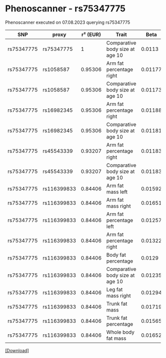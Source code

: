 # Phenoscanner - rs75347775

Phenoscanner executed on 07.08.2023 querying rs75347775

| SNP | proxy | r² (EUR) | Trait | Beta | se | p |
| --- | ----- | -------- | ----- | ---- | -- | - |
| rs75347775 | rs75347775 | 1 | Comparative body size at age 10 | 0.0113 | 0.001933 | 5.082e-09 |
| rs75347775 | rs1058587 | 0.95306 | Arm fat percentage right | 0.01177 | 0.002131 | 3.301e-08 |
| rs75347775 | rs1058587 | 0.95306 | Comparative body size at age 10 | 0.01173 | 0.001918 | 9.534e-10 |
| rs75347775 | rs16982345 | 0.95306 | Arm fat percentage right | 0.01188 | 0.002132 | 2.49e-08 |
| rs75347775 | rs16982345 | 0.95306 | Comparative body size at age 10 | 0.01181 | 0.001919 | 7.67e-10 |
| rs75347775 | rs45543339 | 0.93207 | Arm fat percentage right | 0.01183 | 0.002148 | 3.677e-08 |
| rs75347775 | rs45543339 | 0.93207 | Comparative body size at age 10 | 0.01183 | 0.001934 | 9.615e-10 |
| rs75347775 | rs116399833 | 0.84406 | Arm fat mass left | 0.01592 | 0.002891 | 3.644e-08 |
| rs75347775 | rs116399833 | 0.84406 | Arm fat mass right | 0.01651 | 0.00289 | 1.104e-08 |
| rs75347775 | rs116399833 | 0.84406 | Arm fat percentage left | 0.01257 | 0.002233 | 1.801e-08 |
| rs75347775 | rs116399833 | 0.84406 | Arm fat percentage right | 0.01322 | 0.002243 | 3.774e-09 |
| rs75347775 | rs116399833 | 0.84406 | Body fat percentage | 0.0129 | 0.002261 | 1.152e-08 |
| rs75347775 | rs116399833 | 0.84406 | Comparative body size at age 10 | 0.01235 | 0.002019 | 9.672e-10 |
| rs75347775 | rs116399833 | 0.84406 | Leg fat mass right | 0.01294 | 0.002358 | 4.08e-08 |
| rs75347775 | rs116399833 | 0.84406 | Trunk fat mass | 0.01719 | 0.00297 | 7.086e-09 |
| rs75347775 | rs116399833 | 0.84406 | Trunk fat percentage | 0.01565 | 0.002711 | 7.759e-09 |
| rs75347775 | rs116399833 | 0.84406 | Whole body fat mass | 0.01652 | 0.002878 | 9.465e-09 |


[[Download]](rs75347775.gz)

